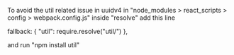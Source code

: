 To avoid the util related issue in uuidv4
in "node_modules > react_scripts > config > webpack.config.js"  inside "resolve"  add this line

fallback: {
        "util": require.resolve("util/")
},

and run "npm install util"